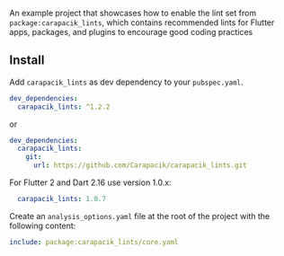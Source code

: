 An example project that showcases how to enable the lint set from `package:carapacik_lints`, which contains recommended lints for Flutter apps, packages, and plugins to encourage good coding practices

## Install

Add `carapacik_lints` as dev dependency to your `pubspec.yaml`.
```yaml
dev_dependencies:
  carapacik_lints: ^1.2.2
```
or
```yaml
dev_dependencies:
  carapacik_lints:
    git:
      url: https://github.com/Carapacik/carapacik_lints.git
```

For Flutter 2 and Dart 2.16 use version 1.0.x:
```yaml
  carapacik_lints: 1.0.7
```

Create an `analysis_options.yaml` file at the root of the project with the following content:

```yaml
include: package:carapacik_lints/core.yaml
```